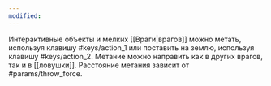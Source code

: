 ```yaml
---
modified:
---
```

Интерактивные объекты и мелких [[Враги|врагов]] можно метать, используя клавишу #keys/action_1 или поставить на землю, используя клавишу #keys/action_2. Метание можно направить как в других врагов, так и в [[ловушки]]. Расстояние метания зависит от #params/throw_force.